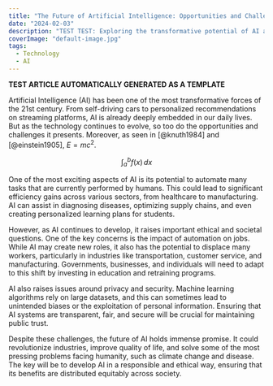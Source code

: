 ```yaml
---
title: "The Future of Artificial Intelligence: Opportunities and Challenges"
date: "2024-02-03"
description: "TEST TEST: Exploring the transformative potential of AI and its associated challenges."
coverImage: "default-image.jpg"
tags:
  - Technology
  - AI
---
```


**TEST ARTICLE AUTOMATICALLY GENERATED AS A TEMPLATE**

Artificial Intelligence (AI) has been one of the most transformative forces of the 21st century. From self-driving cars to personalized recommendations on streaming platforms, AI is already deeply embedded in our daily lives. But as the technology continues to evolve, so too do the opportunities and challenges it presents. Moreover, as seen in [@knuth1984] and [@einstein1905], $E = mc^2$.

$$\int_{a}^{b} f(x) \, dx$$


One of the most exciting aspects of AI is its potential to automate many tasks that are currently performed by humans. This could lead to significant efficiency gains across various sectors, from healthcare to manufacturing. AI can assist in diagnosing diseases, optimizing supply chains, and even creating personalized learning plans for students.

However, as AI continues to develop, it raises important ethical and societal questions. One of the key concerns is the impact of automation on jobs. While AI may create new roles, it also has the potential to displace many workers, particularly in industries like transportation, customer service, and manufacturing. Governments, businesses, and individuals will need to adapt to this shift by investing in education and retraining programs.

AI also raises issues around privacy and security. Machine learning algorithms rely on large datasets, and this can sometimes lead to unintended biases or the exploitation of personal information. Ensuring that AI systems are transparent, fair, and secure will be crucial for maintaining public trust.

Despite these challenges, the future of AI holds immense promise. It could revolutionize industries, improve quality of life, and solve some of the most pressing problems facing humanity, such as climate change and disease. The key will be to develop AI in a responsible and ethical way, ensuring that its benefits are distributed equitably across society.
